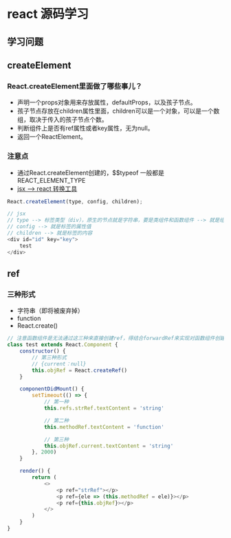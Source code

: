 # react 源码学习

## 学习问题





## createElement
### React.createElement里面做了哪些事儿？
- 声明一个props对象用来存放属性，defaultProps，以及孩子节点。
- 孩子节点存放在children属性里面，children可以是一个对象，可以是一个数组，取决于传入的孩子节点个数。
- 判断组件上是否有ref属性或者key属性，无为null。
- 返回一个ReactElement。

### 注意点
- 通过React.createElement创建的，$$typeof 一般都是 REACT_ELEMENT_TYPE
- [jsx --> react 转换工具](https://www.babeljs.cn/repl)

```javascript
React.createElement(type, config, children);

// jsx
// type --> 标签类型（div），原生的节点就是字符串，要是类组件和函数组件 --> 就是组件
// config --> 就是标签的属性值
// children --> 就是标签的内容
<div id="id" key="key">
    test
</div>
```




## ref
### 三种形式
- 字符串（即将被废弃掉）
- function
- React.create()

```javascript
// 注意函数组件是无法通过这三种来直接创建ref，得结合forwardRef来实现对函数组件创建ref
class test extends React.Component {
    constructor() {
        // 第三种形式
        // {current：null}
        this.objRef = React.createRef()
    }

    componentDidMount() {
        setTimeout(() => {
            // 第一种
            this.refs.strRef.textContent = 'string'

            // 第二种
            this.methodRef.textContent = 'function'

            // 第三种
            this.objRef.current.textContent = 'string'
        }, 2000)
    }

    render() {
        return (
            <>
                <p ref="strRef"></p>
                <p ref={ele => (this.methodRef = ele)}></p>
                <p ref={this.objRef}></p>
            </>
        )
    }
}
```
